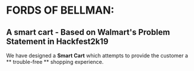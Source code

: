 # FORDS OF BELLMAN:
## A smart cart - Based on Walmart's Problem Statement in Hackfest2k19

We have designed a **Smart Cart** which attempts to provide the customer a ** trouble-free ** shopping experience.
